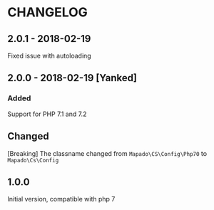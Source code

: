 CHANGELOG
===========

## 2.0.1 - 2018-02-19
Fixed issue with autoloading

## 2.0.0 - 2018-02-19 [Yanked]
### Added 
Support for PHP 7.1 and 7.2

## Changed
[Breaking] The classname changed from `Mapado\CS\Config\Php70` to `Mapado\Cs\Config`

## 1.0.0
Initial version, compatible with php 7
